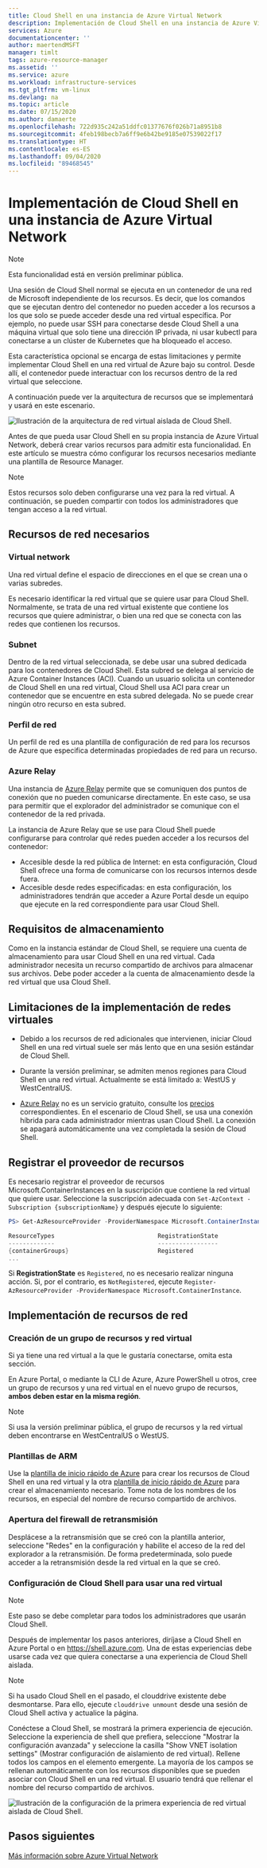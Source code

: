 ```yaml
---
title: Cloud Shell en una instancia de Azure Virtual Network
description: Implementación de Cloud Shell en una instancia de Azure Virtual Network
services: Azure
documentationcenter: ''
author: maertendMSFT
manager: timlt
tags: azure-resource-manager
ms.assetid: ''
ms.service: azure
ms.workload: infrastructure-services
ms.tgt_pltfrm: vm-linux
ms.devlang: na
ms.topic: article
ms.date: 07/15/2020
ms.author: damaerte
ms.openlocfilehash: 722d935c242a51ddfc01377676f026b71a8951b8
ms.sourcegitcommit: 4feb198becb7a6ff9e6b42be9185e07539022f17
ms.translationtype: HT
ms.contentlocale: es-ES
ms.lasthandoff: 09/04/2020
ms.locfileid: "89468545"
---
```

# <a name="deploy-cloud-shell-into-an-azure-virtual-network"></a>Implementación de Cloud Shell en una instancia de Azure Virtual Network
> [!NOTE]
> Esta funcionalidad está en versión preliminar pública.

Una sesión de Cloud Shell normal se ejecuta en un contenedor de una red de Microsoft independiente de los recursos. Es decir, que los comandos que se ejecutan dentro del contenedor no pueden acceder a los recursos a los que solo se puede acceder desde una red virtual específica. Por ejemplo, no puede usar SSH para conectarse desde Cloud Shell a una máquina virtual que solo tiene una dirección IP privada, ni usar kubectl para conectarse a un clúster de Kubernetes que ha bloqueado el acceso. 

Esta característica opcional se encarga de estas limitaciones y permite implementar Cloud Shell en una red virtual de Azure bajo su control. Desde allí, el contenedor puede interactuar con los recursos dentro de la red virtual que seleccione.  

A continuación puede ver la arquitectura de recursos que se implementará y usará en este escenario.

![Ilustración de la arquitectura de red virtual aislada de Cloud Shell.](media/private-vnet/data-diagram.png)

Antes de que pueda usar Cloud Shell en su propia instancia de Azure Virtual Network, deberá crear varios recursos para admitir esta funcionalidad. En este artículo se muestra cómo configurar los recursos necesarios mediante una plantilla de Resource Manager.

> [!NOTE]
> Estos recursos solo deben configurarse una vez para la red virtual. A continuación, se pueden compartir con todos los administradores que tengan acceso a la red virtual.

## <a name="required-network-resources"></a>Recursos de red necesarios

### <a name="virtual-network"></a>Virtual network
Una red virtual define el espacio de direcciones en el que se crean una o varias subredes.

Es necesario identificar la red virtual que se quiere usar para Cloud Shell. Normalmente, se trata de una red virtual existente que contiene los recursos que quiere administrar, o bien una red que se conecta con las redes que contienen los recursos.

### <a name="subnet"></a>Subnet
Dentro de la red virtual seleccionada, se debe usar una subred dedicada para los contenedores de Cloud Shell. Esta subred se delega al servicio de Azure Container Instances (ACI).  Cuando un usuario solicita un contenedor de Cloud Shell en una red virtual, Cloud Shell usa ACI para crear un contenedor que se encuentre en esta subred delegada.  No se puede crear ningún otro recurso en esta subred.

### <a name="network-profile"></a>Perfil de red
Un perfil de red es una plantilla de configuración de red para los recursos de Azure que especifica determinadas propiedades de red para un recurso.

### <a name="azure-relay"></a>Azure Relay
Una instancia de [Azure Relay](../azure-relay/relay-what-is-it.md) permite que se comuniquen dos puntos de conexión que no pueden comunicarse directamente. En este caso, se usa para permitir que el explorador del administrador se comunique con el contenedor de la red privada.

La instancia de Azure Relay que se use para Cloud Shell puede configurarse para controlar qué redes pueden acceder a los recursos del contenedor: 
- Accesible desde la red pública de Internet: en esta configuración, Cloud Shell ofrece una forma de comunicarse con los recursos internos desde fuera. 
- Accesible desde redes especificadas: en esta configuración, los administradores tendrán que acceder a Azure Portal desde un equipo que ejecute en la red correspondiente para usar Cloud Shell.

## <a name="storage-requirements"></a>Requisitos de almacenamiento
Como en la instancia estándar de Cloud Shell, se requiere una cuenta de almacenamiento para usar Cloud Shell en una red virtual. Cada administrador necesita un recurso compartido de archivos para almacenar sus archivos.  Debe poder acceder a la cuenta de almacenamiento desde la red virtual que usa Cloud Shell. 

## <a name="virtual-network-deployment-limitations"></a>Limitaciones de la implementación de redes virtuales
* Debido a los recursos de red adicionales que intervienen, iniciar Cloud Shell en una red virtual suele ser más lento que en una sesión estándar de Cloud Shell.

* Durante la versión preliminar, se admiten menos regiones para Cloud Shell en una red virtual. Actualmente se está limitado a: WestUS y WestCentralUS.

* [Azure Relay](../azure-relay/relay-what-is-it.md) no es un servicio gratuito, consulte los [precios](https://azure.microsoft.com/pricing/details/service-bus/) correspondientes. En el escenario de Cloud Shell, se usa una conexión híbrida para cada administrador mientras usan Cloud Shell. La conexión se apagará automáticamente una vez completada la sesión de Cloud Shell.

## <a name="register-the-resource-provider"></a>Registrar el proveedor de recursos

Es necesario registrar el proveedor de recursos Microsoft.ContainerInstances en la suscripción que contiene la red virtual que quiere usar. Seleccione la suscripción adecuada con `Set-AzContext -Subscription {subscriptionName}` y después ejecute lo siguiente:

```powershell
PS> Get-AzResourceProvider -ProviderNamespace Microsoft.ContainerInstance | select ResourceTypes,RegistrationState

ResourceTypes                             RegistrationState
-------------                             -----------------
{containerGroups}                         Registered
...
```

Si **RegistrationState** es `Registered`, no es necesario realizar ninguna acción. Si, por el contrario, es `NotRegistered`, ejecute `Register-AzResourceProvider -ProviderNamespace Microsoft.ContainerInstance`. 

## <a name="deploy-network-resources"></a>Implementación de recursos de red
 
### <a name="create-a-resource-group-and-virtual-network"></a>Creación de un grupo de recursos y red virtual
Si ya tiene una red virtual a la que le gustaría conectarse, omita esta sección.

En Azure Portal, o mediante la CLI de Azure, Azure PowerShell u otros, cree un grupo de recursos y una red virtual en el nuevo grupo de recursos, **ambos deben estar en la misma región**.

> [!NOTE]
> Si usa la versión preliminar pública, el grupo de recursos y la red virtual deben encontrarse en WestCentralUS o WestUS.

### <a name="arm-templates"></a>Plantillas de ARM
Use la [plantilla de inicio rápido de Azure](https://aka.ms/cloudshell/docs/vnet/template) para crear los recursos de Cloud Shell en una red virtual y la otra [plantilla de inicio rápido de Azure](https://aka.ms/cloudshell/docs/vnet/template/storage) para crear el almacenamiento necesario. Tome nota de los nombres de los recursos, en especial del nombre de recurso compartido de archivos.

### <a name="open-relay-firewall"></a>Apertura del firewall de retransmisión
Desplácese a la retransmisión que se creó con la plantilla anterior, seleccione "Redes" en la configuración y habilite el acceso de la red del explorador a la retransmisión. De forma predeterminada, solo puede acceder a la retransmisión desde la red virtual en la que se creó. 

### <a name="configuring-cloud-shell-to-use-a-virtual-network"></a>Configuración de Cloud Shell para usar una red virtual
> [!NOTE]
> Este paso se debe completar para todos los administradores que usarán Cloud Shell.

Después de implementar los pasos anteriores, diríjase a Cloud Shell en Azure Portal o en https://shell.azure.com. Una de estas experiencias debe usarse cada vez que quiera conectarse a una experiencia de Cloud Shell aislada.

> [!NOTE]
> Si ha usado Cloud Shell en el pasado, el clouddrive existente debe desmontarse. Para ello, ejecute `clouddrive unmount` desde una sesión de Cloud Shell activa y actualice la página.

Conéctese a Cloud Shell, se mostrará la primera experiencia de ejecución. Seleccione la experiencia de shell que prefiera, seleccione "Mostrar la configuración avanzada" y seleccione la casilla "Show VNET isolation settings" (Mostrar configuración de aislamiento de red virtual). Rellene todos los campos en el elemento emergente.  La mayoría de los campos se rellenan automáticamente con los recursos disponibles que se pueden asociar con Cloud Shell en una red virtual.  El usuario tendrá que rellenar el nombre del recurso compartido de archivos.


![Ilustración de la configuración de la primera experiencia de red virtual aislada de Cloud Shell.](media/private-vnet/vnet-settings.png)

## <a name="next-steps"></a>Pasos siguientes
[Más información sobre Azure Virtual Network](../virtual-network/virtual-networks-overview.md)